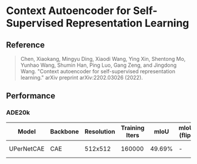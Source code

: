 # Context Autoencoder for Self-Supervised Representation Learning


## Reference

> Chen, Xiaokang, Mingyu Ding, Xiaodi Wang, Ying Xin, Shentong Mo, Yunhao Wang, Shumin Han, Ping Luo, Gang Zeng, and Jingdong Wang. "Context autoencoder for self-supervised representation learning." arXiv preprint arXiv:2202.03026 (2022).

## Performance

### ADE20k
| Model | Backbone | Resolution | Training Iters | mIoU | mIoU (flip) | mIoU (ms+flip) | Links |
|-|-|-|-|-|-|-|-|
|UPerNetCAE|CAE|512x512|160000| 49.69% | - | - |[model](https://bj.bcebos.com/paddleseg/dygraph/ade20k/upernet_caebase_ade20k_512x512_160k/model.pdparams)\|[log](https://bj.bcebos.com/paddleseg/dygraph/ade20k/upernet_caebase_ade20k_512x512_160k/train.log)\| [vdl](https://www.paddlepaddle.org.cn/paddle/visualdl/service/app/scalar?id=46b862c422fb5a9b5b12d00472527ffd) |
